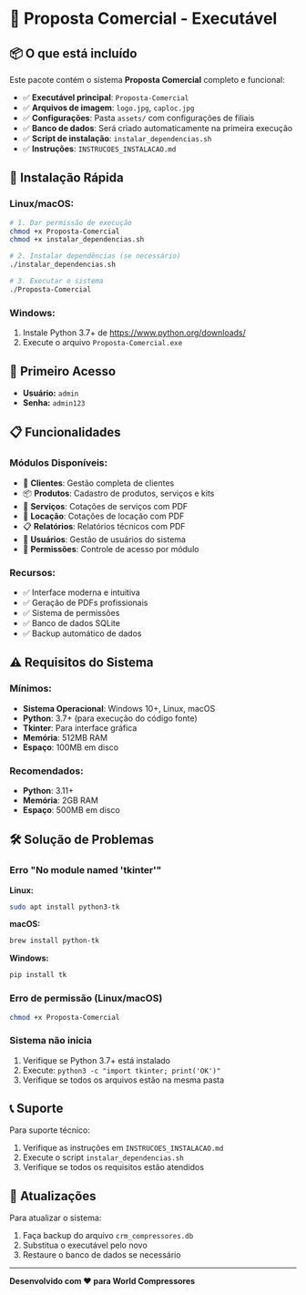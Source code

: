 # 🚀 Proposta Comercial - Executável

## 📦 O que está incluído

Este pacote contém o sistema **Proposta Comercial** completo e funcional:

- ✅ **Executável principal**: `Proposta-Comercial`
- ✅ **Arquivos de imagem**: `logo.jpg`, `caploc.jpg`
- ✅ **Configurações**: Pasta `assets/` com configurações de filiais
- ✅ **Banco de dados**: Será criado automaticamente na primeira execução
- ✅ **Script de instalação**: `instalar_dependencias.sh`
- ✅ **Instruções**: `INSTRUCOES_INSTALACAO.md`

## 🔧 Instalação Rápida

### Linux/macOS:
```bash
# 1. Dar permissão de execução
chmod +x Proposta-Comercial
chmod +x instalar_dependencias.sh

# 2. Instalar dependências (se necessário)
./instalar_dependencias.sh

# 3. Executar o sistema
./Proposta-Comercial
```

### Windows:
1. Instale Python 3.7+ de https://www.python.org/downloads/
2. Execute o arquivo `Proposta-Comercial.exe`

## 🔐 Primeiro Acesso

- **Usuário:** `admin`
- **Senha:** `admin123`

## 📋 Funcionalidades

### Módulos Disponíveis:
- 👥 **Clientes**: Gestão completa de clientes
- 📦 **Produtos**: Cadastro de produtos, serviços e kits
- 💼 **Serviços**: Cotações de serviços com PDF
- 📄 **Locação**: Cotações de locação com PDF
- 📋 **Relatórios**: Relatórios técnicos com PDF
- 👤 **Usuários**: Gestão de usuários do sistema
- 🔐 **Permissões**: Controle de acesso por módulo

### Recursos:
- ✅ Interface moderna e intuitiva
- ✅ Geração de PDFs profissionais
- ✅ Sistema de permissões
- ✅ Banco de dados SQLite
- ✅ Backup automático de dados

## ⚠️ Requisitos do Sistema

### Mínimos:
- **Sistema Operacional**: Windows 10+, Linux, macOS
- **Python**: 3.7+ (para execução do código fonte)
- **Tkinter**: Para interface gráfica
- **Memória**: 512MB RAM
- **Espaço**: 100MB em disco

### Recomendados:
- **Python**: 3.11+
- **Memória**: 2GB RAM
- **Espaço**: 500MB em disco

## 🛠️ Solução de Problemas

### Erro "No module named 'tkinter'"
**Linux:**
```bash
sudo apt install python3-tk
```

**macOS:**
```bash
brew install python-tk
```

**Windows:**
```bash
pip install tk
```

### Erro de permissão (Linux/macOS)
```bash
chmod +x Proposta-Comercial
```

### Sistema não inicia
1. Verifique se Python 3.7+ está instalado
2. Execute: `python3 -c "import tkinter; print('OK')"`
3. Verifique se todos os arquivos estão na mesma pasta

## 📞 Suporte

Para suporte técnico:
1. Verifique as instruções em `INSTRUCOES_INSTALACAO.md`
2. Execute o script `instalar_dependencias.sh`
3. Verifique se todos os requisitos estão atendidos

## 🔄 Atualizações

Para atualizar o sistema:
1. Faça backup do arquivo `crm_compressores.db`
2. Substitua o executável pelo novo
3. Restaure o banco de dados se necessário

---

**Desenvolvido com ❤️ para World Compressores**